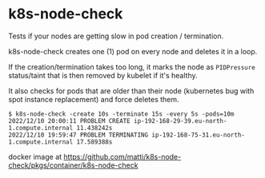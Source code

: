 # k8s-node-check

Tests if your nodes are getting slow in pod creation / termination.

k8s-node-check creates one (1) pod on every node and deletes it in a loop.

If the creation/termination takes too long, it marks the node as `PIDPressure` status/taint that is then removed by kubelet if it's healthy.

It also checks for pods that are older than their node (kubernetes bug with spot instance replacement) and force deletes them.

```console
$ k8s-node-check -create 10s -terminate 15s -every 5s -pods=10m
2022/12/10 20:00:11 PROBLEM CREATE ip-192-168-29-39.eu-north-1.compute.internal 11.438242s
2022/12/10 19:59:47 PROBLEM TERMINATING ip-192-168-75-31.eu-north-1.compute.internal 17.589388s
```

docker image at <https://github.com/matti/k8s-node-check/pkgs/container/k8s-node-check>
